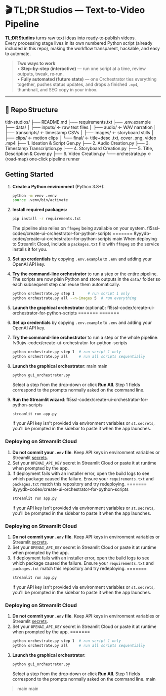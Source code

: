 # 🎬 TL;DR Studios — Text‑to‑Video Pipeline

**TL;DR Studios** turns raw text ideas into ready‑to‑publish videos.  
Every processing stage lives in its own numbered Python script (already included in this repo), making the workflow transparent, hackable, and easy to automate.

> **Two ways to work**  
> • **Step‑by‑step (interactive)** — run one script at a time, review outputs, tweak, re‑run.  
> • **Fully automated (future state)** — one Orchestrator ties everything together, pushes status updates, and drops a finished `.mp4`, thumbnail, and SEO copy in your inbox.

---

## 📂 Repo Structure

tldr‑studios/
├── README.md
├── requirements.txt
├── .env.example
├── data/
│ ├── inputs/ ← raw text files
│ ├── audio/ ← WAV narration
│ ├── transcripts/ ← timestamp CSVs
│ ├── images/ ← storyboard stills
│ ├── clips/ ← motion clips
│ └── final/ ← title+desc .txt, cover .png, video .mp4
├── 1. Ideation & Script Gen.py
├── 2. Audio Creation.py
├── 3. Timestamp Transcription.py
├── 4. Storyboard Creation.py
├── 5. Title, Description & Cover.py
├── 6. Video Creation.py
└── orchestrate.py ← (road‑map) one‑click pipeline runner

## Getting Started

1. **Create a Python environment** (Python 3.8+):
   ```bash
   python -m venv .venv
   source .venv/bin/activate
   ```
2. **Install required packages:**
   ```bash
   pip install -r requirements.txt
   ```
   The pipeline also relies on `ffmpeg` being available on your system.
 fl5ssl-codex/create-ui-orchestrator-for-python-scripts
=======
 8yyydb-codex/create-ui-orchestrator-for-python-scripts
 main
   When deploying to Streamlit Cloud, include a `packages.txt` file with `ffmpeg`
   so the service installs it for you.
3. **Set up credentials** by copying `.env.example` to `.env` and adding your
   OpenAI API key.
4. **Try the command‑line orchestrator** to run a step or the entire pipeline.
   The scripts are now plain Python and store outputs in the `data/` folder so
   each subsequent step can reuse them automatically.
   ```bash
   python orchestrate.py step 1      # run script 1 only
   python orchestrate.py all --n-images 5  # run everything
   ```
5. **Launch the graphical orchestrator** (optional):
 fl5ssl-codex/create-ui-orchestrator-for-python-scripts
=======
=======
3. **Set up credentials** by copying `.env.example` to `.env` and adding your
   OpenAI API key.
4. **Try the command‑line orchestrator** to run a step or the whole pipeline:
 fv3ujw-codex/create-ui-orchestrator-for-python-scripts
   ```bash
   python orchestrate.py step 1  # run script 1 only
   python orchestrate.py all     # run all scripts sequentially
   ```
5. **Launch the graphical orchestrator**:
 main
 main
   ```bash
   python gui_orchestrator.py
   ```
   Select a step from the drop‑down or click **Run All**. Step 1 fields
   correspond to the prompts normally asked on the command line.

6. **Run the Streamlit wizard**:
 fl5ssl-codex/create-ui-orchestrator-for-python-scripts
   ```bash
   streamlit run app.py
   ```
   If your API key isn't provided via environment variables or `st.secrets`,
   you'll be prompted in the sidebar to paste it when the app launches.

### Deploying on Streamlit Cloud

1. **Do not commit your `.env` file**. Keep API keys in environment variables or
   Streamlit [secrets](https://docs.streamlit.io/streamlit-community-cloud/deploy-your-app/secrets-management).
2. Set your `OPENAI_API_KEY` secret in Streamlit Cloud or paste it at runtime
   when prompted by the app.
3. If deployment fails with an installer error, open the build logs to see which package caused the failure. Ensure your `requirements.txt` and `packages.txt` match this repository and try redeploying.
=======
 8yyydb-codex/create-ui-orchestrator-for-python-scripts
   ```bash
   streamlit run app.py
   ```
   If your API key isn't provided via environment variables or `st.secrets`,
   you'll be prompted in the sidebar to paste it when the app launches.

### Deploying on Streamlit Cloud

1. **Do not commit your `.env` file**. Keep API keys in environment variables or
   Streamlit [secrets](https://docs.streamlit.io/streamlit-community-cloud/deploy-your-app/secrets-management).
2. Set your `OPENAI_API_KEY` secret in Streamlit Cloud or paste it at runtime
   when prompted by the app.
3. If deployment fails with an installer error, open the build logs to see which package caused the failure. Ensure your `requirements.txt` and `packages.txt` match this repository and try redeploying.
=======
   ```bash
   streamlit run app.py
   ```
   If your API key isn't provided via environment variables or `st.secrets`,
   you'll be prompted in the sidebar to paste it when the app launches.

### Deploying on Streamlit Cloud

1. **Do not commit your `.env` file**. Keep API keys in environment variables or
   Streamlit [secrets](https://docs.streamlit.io/streamlit-community-cloud/deploy-your-app/secrets-management).
2. Set your `OPENAI_API_KEY` secret in Streamlit Cloud or paste it at runtime
   when prompted by the app.
=======
   ```bash
   python orchestrate.py step 1  # run script 1 only
   python orchestrate.py all     # run all scripts sequentially
   ```
5. **Launch the graphical orchestrator**:
   ```bash
   python gui_orchestrator.py
   ```
   Select a step from the drop‑down or click **Run All**. Step 1 fields
   correspond to the prompts normally asked on the command line.
 main
> main
 main
